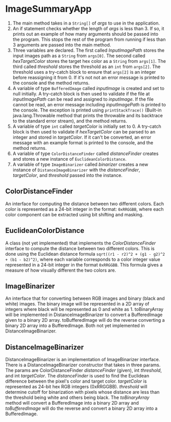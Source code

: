 # ImageSummaryApp

1. The main method takes in a `String[]` of *args* to use in the application.
2. An if statement checks whether the length of *args* is less than 3. If so, it prints out an example of how many arguments should be passed into the program. This stops the rest of the program from running if less than 3 arguments are passed into the main method.
3. Three variables are declared. The first called *InputImagePath* stores the input images path as a `String` from `args[0]`. The second called *hexTargetColor* stores the target hex color as a `String` from `args[1]`. The third called *threshold* stores the threshold as an `int` from `args[2]`. The threshold uses a try-catch block to ensure that `args[2]` is an integer before reassigning it from 0. If it's not not an error message is printed to the console and the method returns.
4. A variable of type `BufferedImage` called *inputImage* is created and set to null initially. A try-catch block is then used to validate if the file at *inputImagePath* can be read and assigned to *inputImage*. If the file cannot be read, an error message including *inputImagePath* is printed to the console. The exception is printed using `printStackTrace()` (Built-in java.lang.Throwable method that prints the throwable and its backtrace to the standard error stream), and the method returns.
5. A variable of type `int` called *targetColor* is initially set to 0. A try-catch block is then used to validate if *hexTargetColor* can be parsed to an integer and stored in *targetColor*. If it can't be converted, an error message with an example format is printed to the console, and the method returns.
6. A variable of type `ColorDistanceFinder` called *distanceFinder* creates and stores a new instance of `EuclideanColorDistance`.
7. A variable of type `ImageBinarizer` called *binarizer* creates a new instance of `DistanceImageBinarizer` with the *distanceFinder*, *targetColor*, and *threshold* passed into the instance.

## ColorDistanceFinder
An interface for computing the distance between two different colors. Each color is represented as a 24-bit integer in the format: `0xRRGGBB`, where each color component can be extracted using bit shifting and masking. 

## EuclideanColorDistance
A class (not yet implemented) that implements the *ColorDistanceFinder* interface to compute the distance between two different colors. This is done using the Euclidean distance formula `sqrt((r1 - r2)^2 + (g1 - g2)^2 + (b1 - b2)^2)`, where each variable corresponds to a color integer value represented in a 24-bit integer in the format `0xRRGGBB`. This formula gives a measure of how visually different the two colors are.

## ImageBinarizer
An interface that for converting between RGB images and binary (black and white) images. The binary image will be represented in a 2D array of integers where black will be represented as 0 and white as 1. toBinaryArray will be implemented in DistanceImageBinarizer to convert a BufferedImage given to a binary 2D array. toBufferedImage will do the reverse converting a binary 2D array into a BufferedImage. Both not yet implemented in DistanceImageBinarizer.

## DistanceImageBinarizer
DistanceImageBinarizer is an implementation of ImageBinarizer interface. There is a DistanceImageBinarizer constructor that takes in three params. The params are ColorDistanceFinder *distanceFinder* (given), int *threshold*, and int *targetColor*. The *distanceFinder* is used to find the Euclidean difference between the pixel's color and target color. *targetColor* is represented as 24-bit hex RGB integers (0xRRGGBB). *threshold* will determine cutoff for binarization with pixels whose distance are less than the threshold being white and others being black. The *toBinaryArray* method will convert a BufferedImage into a binary 2D array and *toBufferedImage* will do the reverse and convert a binary 2D array into a BufferedImage.
